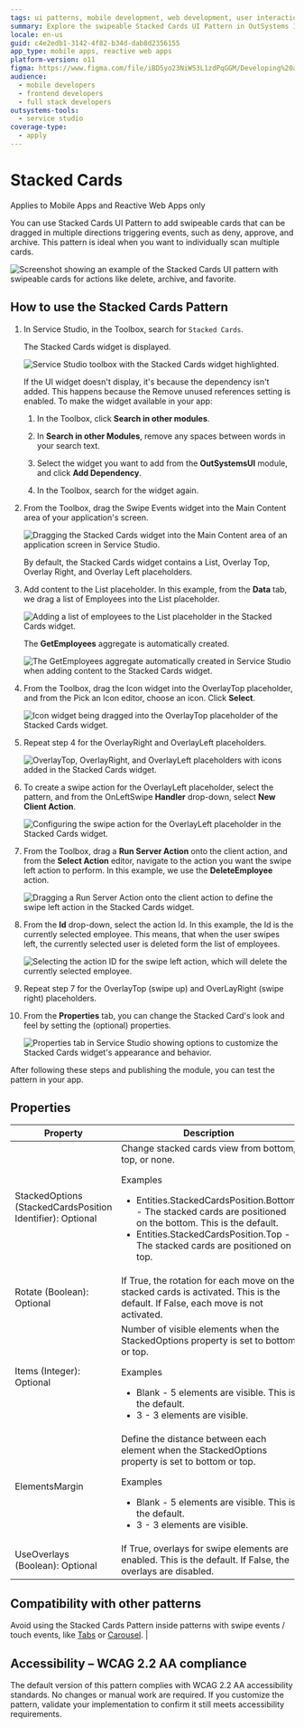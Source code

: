 ```yaml
---
tags: ui patterns, mobile development, web development, user interaction, outsystems ui framework
summary: Explore the swipeable Stacked Cards UI Pattern in OutSystems 11 (O11) for enhancing mobile and reactive web apps.
locale: en-us
guid: c4e2edb1-3142-4f82-b34d-dab8d2356155
app_type: mobile apps, reactive web apps
platform-version: o11
figma: https://www.figma.com/file/iBD5yo23NiW53L1zdPqGGM/Developing%20an%20Application?node-id=213:82
audience:
  - mobile developers
  - frontend developers
  - full stack developers
outsystems-tools:
  - service studio
coverage-type:
  - apply
---
```


# Stacked Cards

<div class="info" markdown="1">

Applies to Mobile Apps and Reactive Web Apps only

</div>

You can use Stacked Cards UI Pattern to add swipeable cards that can be dragged in multiple directions triggering events, such as deny, approve, and archive. This pattern is ideal when you want to individually scan multiple cards.

   ![Screenshot showing an example of the Stacked Cards UI pattern with swipeable cards for actions like delete, archive, and favorite.](images/stackedcards-1.png "Example of Stacked Cards UI")

## How to use the Stacked Cards Pattern

1. In Service Studio, in the Toolbox, search for  `Stacked Cards`.

    The Stacked Cards widget is displayed.

    ![Service Studio toolbox with the Stacked Cards widget highlighted.](images/stackedcards-2-ss.png "Stacked Cards Widget in Service Studio")

    If the UI widget doesn't display, it's because the dependency isn't added. This happens because the Remove unused references setting is enabled. To make the widget available in your app:

    1. In the Toolbox, click **Search in other modules**.

    1. In **Search in other Modules**, remove any spaces between words in your search text.

    1. Select the widget you want to add from the **OutSystemsUI** module, and click **Add Dependency**.

    1. In the Toolbox, search for the widget again.

1. From the Toolbox, drag the Swipe Events widget into the Main Content area of your application's screen.

    ![Dragging the Stacked Cards widget into the Main Content area of an application screen in Service Studio.](images/stackedcards-3-ss.png "Dragging Stacked Cards Widget")

    By default, the Stacked Cards widget contains a List, Overlay Top, Overlay Right, and Overlay Left placeholders.

1. Add content to the List placeholder. In this example, from the **Data** tab, we drag a list of Employees into the List placeholder.

    ![Adding a list of employees to the List placeholder in the Stacked Cards widget.](images/stackedcards-4-ss.png "Adding Content to List Placeholder")

    The **GetEmployees** aggregate is automatically created.

    ![The GetEmployees aggregate automatically created in Service Studio when adding content to the Stacked Cards widget.](images/stackedcards-5-ss.png "GetEmployees Aggregate Created")

1. From the Toolbox, drag the Icon widget into the OverlayTop placeholder, and from the Pick an Icon editor, choose an icon. Click **Select**.

    ![Icon widget being dragged into the OverlayTop placeholder of the Stacked Cards widget.](images/stackedcards-6-ss.png "Adding Icon to OverlayTop Placeholder")

1. Repeat step 4 for the OverlayRight and OverlayLeft placeholders.

    ![OverlayTop, OverlayRight, and OverlayLeft placeholders with icons added in the Stacked Cards widget.](images/stackedcards-7-ss.png "Icons Added to Overlay Placeholders")

1. To create a swipe action for the OverlayLeft placeholder, select the pattern, and from the OnLeftSwipe **Handler** drop-down, select **New Client Action**.

    ![Configuring the swipe action for the OverlayLeft placeholder in the Stacked Cards widget.](images/stackedcards-8-ss.png "Setting Swipe Action for OverlayLeft")

1. From the Toolbox, drag a **Run Server Action** onto the client action, and from the **Select Action** editor, navigate to the action you want the swipe left action to perform. In this example, we use the **DeleteEmployee** action.

    ![Dragging a Run Server Action onto the client action to define the swipe left action in the Stacked Cards widget.](images/stackedcards-9-ss.png "Adding Run Server Action")

1. From the **Id** drop-down, select the action Id. In this example, the Id is the currently selected employee. This means, that when the user swipes left, the currently selected user is deleted form the list of employees.

   ![Selecting the action ID for the swipe left action, which will delete the currently selected employee.](images/stackedcards-10-ss.png "Selecting Action ID for Swipe")

1. Repeat step 7 for the OverlayTop (swipe up) and OverLayRight (swipe right) placeholders.

1. From the **Properties** tab, you can change the Stacked Card's look and feel by setting the (optional) properties.

   ![Properties tab in Service Studio showing options to customize the Stacked Cards widget's appearance and behavior.](images/stackedcards-11-ss.png "Stacked Cards Properties")

After following these steps and publishing the module, you can test the pattern in your app.

## Properties

| Property                                                   | Description                                                                                                                                                                                                                                                                                |
|------------------------------------------------------------|--------------------------------------------------------------------------------------------------------------------------------------------------------------------------------------------------------------------------------------------------------------------------------------------|
| StackedOptions (StackedCardsPosition Identifier): Optional | Change stacked cards view from bottom, top, or none.  <p>Examples <ul><li>Entities.StackedCardsPosition.Bottom - The stacked cards are positioned on the bottom. This is the default. </li><li>Entities.StackedCardsPosition.Top - The stacked cards are positioned on top. </li></ul></p> |
| Rotate (Boolean): Optional                                 | If True, the rotation for each move on the stacked cards is activated. This is the default. If False, each move is not activated.                                                                                                                                                          |
| Items (Integer): Optional                                  | Number of visible elements when the StackedOptions property is set to bottom or top. <p>Examples <ul><li>Blank - 5 elements are visible. This is the default. </li><li>3 - 3 elements are visible. </li></ul></p>                                                                          |
| ElementsMargin                                             | Define the distance between each element when the StackedOptions property is set to bottom or top. <p>Examples <ul><li>Blank - 5 elements are visible. This is the default. </li><li>3 - 3 elements are visible. </li></ul></p>                                                            |
| UseOverlays (Boolean): Optional                            | If True, overlays for swipe elements are enabled. This is the default. If False, the overlays are disabled.                                                                                                                                                                                |
  
## Compatibility with other patterns

Avoid using the Stacked Cards Pattern inside patterns with swipe events / touch events, like [Tabs](<../navigation/tabs.md>) or [Carousel](<carousel.md>).
 |

## Accessibility – WCAG 2.2 AA compliance

The default version of this pattern complies with WCAG 2.2 AA accessibility standards. No changes or manual work are required. If you customize the pattern, validate your implementation to confirm it still meets accessibility requirements.

